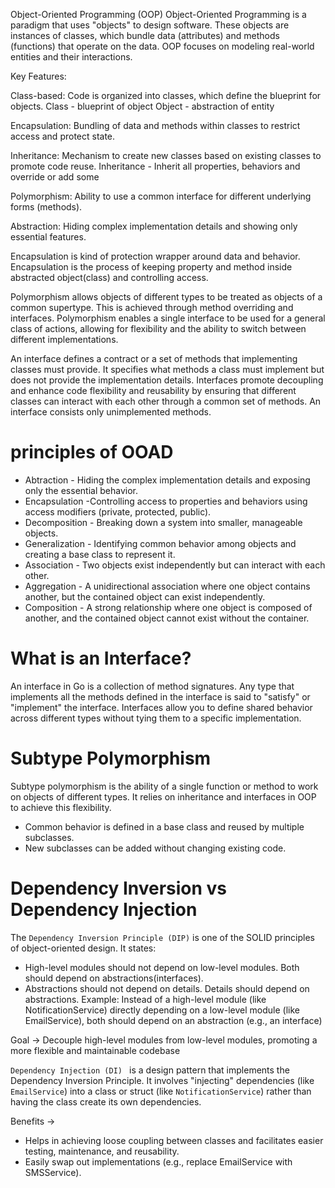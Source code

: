 Object-Oriented Programming (OOP)
Object-Oriented Programming is a paradigm that uses "objects" to design software. These objects are instances of classes, which bundle data (attributes) and methods (functions) that operate on the data. OOP focuses on modeling real-world entities and their interactions.

Key Features:

Class-based: Code is organized into classes, which define the blueprint for objects. Class - blueprint of object
Object - abstraction of entity

Encapsulation: Bundling of data and methods within classes to restrict access and protect state.

Inheritance: Mechanism to create new classes based on existing classes to promote code reuse.
Inheritance - Inherit all properties, behaviors and override or add some

Polymorphism: Ability to use a common interface for different underlying forms (methods).

Abstraction: Hiding complex implementation details and showing only essential features.



Encapsulation is kind of protection wrapper around data and behavior.
Encapsulation is the process of keeping property and method inside abstracted object(class) and controlling access.

Polymorphism allows objects of different types to be treated as objects of a common supertype. This is achieved through method overriding and interfaces.
Polymorphism enables a single interface to be used for a general class of actions, allowing for flexibility and the ability to switch between different implementations.


An interface defines a contract or a set of methods that implementing classes must provide. It specifies what methods a class must implement but does not provide the implementation details.
Interfaces promote decoupling and enhance code flexibility and reusability by ensuring that different classes can interact with each other through a common set of methods.
 An interface consists only unimplemented methods.


 #  principles of OOAD

- Abtraction -  Hiding the complex implementation details and exposing only the essential behavior.
- Encapsulation -Controlling access to properties and behaviors using access modifiers (private, protected, public).
- Decomposition - Breaking down a system into smaller, manageable objects.
- Generalization -  Identifying common behavior among objects and creating a base class to represent it.
- Association - Two objects exist independently but can interact with each other.
- Aggregation - A unidirectional association where one object contains another, but the contained object can exist independently.
- Composition -  A strong relationship where one object is composed of another, and the contained object cannot exist without the container.

  

# What is an Interface? 

An interface  in Go is a collection of method signatures. Any type that implements all the methods defined in the interface is said to "satisfy" or "implement" the interface. Interfaces allow you to define shared behavior across different types without tying them to a specific implementation. 

# Subtype Polymorphism
Subtype polymorphism is the ability of a single function or method to work on objects of different types. It relies on inheritance and interfaces in OOP to achieve this flexibility.
- Common behavior is defined in a base class and reused by multiple subclasses.
- New subclasses can be added without changing existing code.

# Dependency Inversion vs Dependency Injection

The `Dependency Inversion Principle (DIP)` is one of the SOLID principles of object-oriented design. It states: 
- High-level modules should not depend on low-level modules. Both should depend on abstractions(interfaces). 
- Abstractions should not depend on details. Details should depend on abstractions. 
Example: Instead of a high-level module (like NotificationService) directly depending on a low-level module (like EmailService), both should depend on an abstraction (e.g., an interface)

Goal → Decouple high-level modules from low-level modules, promoting a more flexible and maintainable codebase

`Dependency Injection (DI) ` is a design pattern that implements the Dependency Inversion Principle. It involves "injecting" dependencies (like `EmailService`) into a class or struct (like `NotificationService`) rather than having the class create its own dependencies.

Benefits →
- Helps in achieving loose coupling between classes and facilitates easier testing, maintenance, and reusability.
- Easily swap out implementations (e.g., replace EmailService with SMSService).


